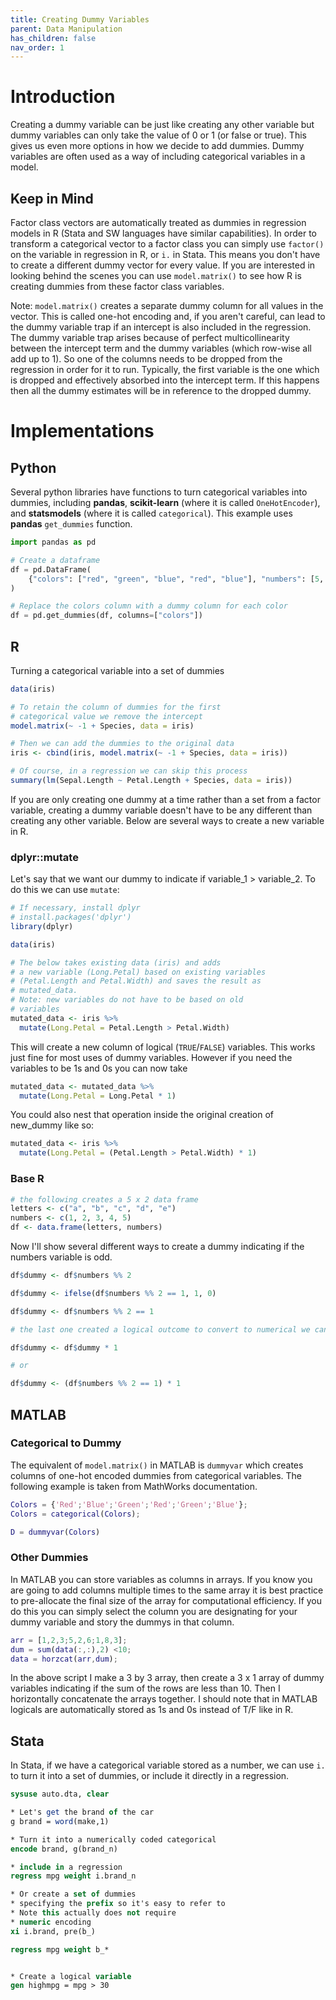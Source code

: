 ```yaml
---
title: Creating Dummy Variables
parent: Data Manipulation
has_children: false
nav_order: 1
---
```


# Introduction

Creating a dummy variable can be just like creating any other variable but dummy variables can only take the value of 0 or 1 (or false or true). This gives us even more options in how we decide to add dummies. Dummy variables are often used as a way of including categorical variables in a model.

## Keep in Mind

Factor class vectors are automatically treated as dummies in regression models in R (Stata and SW languages have similar capabilities). In order to transform a categorical vector to a factor class you can simply use `factor()` on the variable in regression in R, or `i.` in Stata. This means you don't have to create a different dummy vector for every value. If you are interested in looking behind the scenes you can use `model.matrix()` to see how R is creating dummies from these factor class variables.

Note: `model.matrix()` creates a separate dummy column for all values in the vector. This is called one-hot encoding and, if you aren't careful, can lead to the dummy variable trap if an intercept is also included in the regression. The dummy variable trap arises because of perfect multicollinearity between the intercept term and the dummy variables (which row-wise all add up to 1). So one of the columns needs to be dropped from the regression in order for it to run. Typically, the first variable is the one which is dropped and effectively absorbed into the intercept term. If this happens then all the dummy estimates will be in reference to the dropped dummy.

# Implementations

## Python

Several python libraries have functions to turn categorical variables into dummies, including **pandas**, **scikit-learn** (where it is called `OneHotEncoder`), and **statsmodels** (where it is called `categorical`). This example uses **pandas** `get_dummies` function.

```python
import pandas as pd

# Create a dataframe
df = pd.DataFrame(
    {"colors": ["red", "green", "blue", "red", "blue"], "numbers": [5, 13, 1, 7, 5]}
)

# Replace the colors column with a dummy column for each color
df = pd.get_dummies(df, columns=["colors"])

```

## R

Turning a categorical variable into a set of dummies

```r
data(iris)

# To retain the column of dummies for the first
# categorical value we remove the intercept
model.matrix(~ -1 + Species, data = iris)

# Then we can add the dummies to the original data
iris <- cbind(iris, model.matrix(~ -1 + Species, data = iris))

# Of course, in a regression we can skip this process
summary(lm(Sepal.Length ~ Petal.Length + Species, data = iris))
```

If you are only creating one dummy at a time rather than a set from a factor variable, creating a dummy variable doesn't have to be any different than creating any other variable. Below are several ways to create a new variable in R.

### dplyr::mutate

Let's say that we want our dummy to indicate if variable_1 > variable_2. To do this we can use `mutate`:

```r
# If necessary, install dplyr
# install.packages('dplyr')
library(dplyr)

data(iris)

# The below takes existing data (iris) and adds
# a new variable (Long.Petal) based on existing variables
# (Petal.Length and Petal.Width) and saves the result as
# mutated_data.
# Note: new variables do not have to be based on old
# variables
mutated_data <- iris %>%
  mutate(Long.Petal = Petal.Length > Petal.Width)
```

This will create a new column of logical (`TRUE`/`FALSE`) variables. This works just fine for most uses of dummy variables. However if you need the variables to be 1s and 0s you can now take

```r
mutated_data <- mutated_data %>%
  mutate(Long.Petal = Long.Petal * 1)
```

You could also nest that operation inside the original creation of new_dummy like so:

```r
mutated_data <- iris %>%
  mutate(Long.Petal = (Petal.Length > Petal.Width) * 1)
```

### Base R

```r
# the following creates a 5 x 2 data frame
letters <- c("a", "b", "c", "d", "e")
numbers <- c(1, 2, 3, 4, 5)
df <- data.frame(letters, numbers)
```

Now I'll show several different ways to create a dummy indicating if the numbers variable is odd.

```r
df$dummy <- df$numbers %% 2

df$dummy <- ifelse(df$numbers %% 2 == 1, 1, 0)

df$dummy <- df$numbers %% 2 == 1

# the last one created a logical outcome to convert to numerical we can either

df$dummy <- df$dummy * 1

# or

df$dummy <- (df$numbers %% 2 == 1) * 1
```

## MATLAB

### Categorical to Dummy

The equivalent of `model.matrix()` in MATLAB is `dummyvar` which creates columns of one-hot encoded dummies from categorical variables. The following example is taken from MathWorks documentation.

```matlab
Colors = {'Red';'Blue';'Green';'Red';'Green';'Blue'};
Colors = categorical(Colors);

D = dummyvar(Colors)
```

### Other Dummies

In MATLAB you can store variables as columns in arrays. If you know you are going to add columns multiple times to the same array it is best practice to pre-allocate the final size of the array for computational efficiency. If you do this you can simply select the column you are designating for your dummy variable and story the dummys in that column.

```matlab
arr = [1,2,3;5,2,6;1,8,3];
dum = sum(data(:,:),2) <10;
data = horzcat(arr,dum);
```
In the above script I make a 3 by 3 array, then create a 3 x 1 array of dummy variables indicating if the sum of the rows are less than 10. Then I horizontally concatenate the arrays together. I should note that in MATLAB logicals are automatically stored as 1s and 0s instead of T/F like in R.

## Stata

In Stata, if we have a categorical variable stored as a number, we can use `i.` to turn it into a set of dummies, or include it directly in a regression.

```stata
sysuse auto.dta, clear

* Let's get the brand of the car
g brand = word(make,1)

* Turn it into a numerically coded categorical
encode brand, g(brand_n)

* include in a regression
regress mpg weight i.brand_n

* Or create a set of dummies
* specifying the prefix so it's easy to refer to
* Note this actually does not require
* numeric encoding
xi i.brand, pre(b_)

regress mpg weight b_*


* Create a logical variable
gen highmpg = mpg > 30
```
